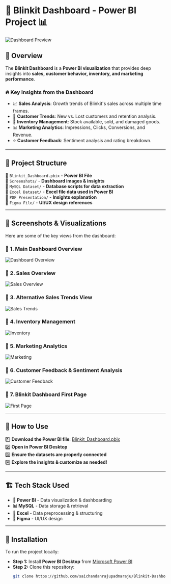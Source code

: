 # 🚀 Blinkit Dashboard - Power BI Project 📊  

![Dashboard Preview](Screenshots/blinkit_dashboard_overview.jpg)

## 📌 Overview  
The **Blinkit Dashboard** is a **Power BI visualization** that provides deep insights into **sales, customer behavior, inventory, and marketing performance**.  

### 🔥 **Key Insights from the Dashboard**
- 📈 **Sales Analysis**: Growth trends of Blinkit's sales across multiple time frames.
- 👥 **Customer Trends**: New vs. Lost customers and retention analysis.
- 🏪 **Inventory Management**: Stock available, sold, and damaged goods.
- 📊 **Marketing Analytics**: Impressions, Clicks, Conversions, and Revenue.
- ⭐ **Customer Feedback**: Sentiment analysis and rating breakdown.

---

## 📂 **Project Structure**
📁 `Blinkit_Dashboard.pbix` - **Power BI File**  
📁 `Screenshots/` - **Dashboard images & insights**  
📁 `MySQL Dataset/` - **Database scripts for data extraction**  
📁 `Excel Dataset/` - **Excel file data used in Power BI**  
📁 `PDF Presentation/` - **Insights explanation**  
📁 `Figma File/` - **UI/UX design references**

---

## 📸 **Screenshots & Visualizations**
Here are some of the key views from the dashboard:

### 🔹 **1. Main Dashboard Overview**  
![Dashboard Overview](Screenshots/blinkit_dashboard_overview.jpg)

### 🔹 **2. Sales Overview**  
![Sales Overview](Screenshots/sales_overview.jpg)

### 🔹 **3. Alternative Sales Trends View**  
![Sales Trends](Screenshots/sales_overview_2.jpg)

### 🔹 **4. Inventory Management**  
![Inventory](Screenshots/inventory_overview.jpg)

### 🔹 **5. Marketing Analytics**  
![Marketing](Screenshots/marketing_analytics.jpg)

### 🔹 **6. Customer Feedback & Sentiment Analysis**  
![Customer Feedback](Screenshots/customer_feedback.jpg)

### 🔹 **7. Blinkit Dashboard First Page**  
![First Page](Screenshots/blinkit_first_page.png)

---

## 🚀 **How to Use**
1️⃣ **Download the Power BI file**: [Blinkit_Dashboard.pbix](https://github.com/saichandanrajupadmaraju/Blinkit-Dashboard)  
2️⃣ **Open in Power BI Desktop**  
3️⃣ **Ensure the datasets are properly connected**  
4️⃣ **Explore the insights & customize as needed!**  

---

## 🏗️ **Tech Stack Used**
- **🔵 Power BI** - Data visualization & dashboarding
- **📊 MySQL** - Data storage & retrieval
- **📑 Excel** - Data preprocessing & structuring
- **🎨 Figma** - UI/UX design

---

## 🔧 **Installation**
To run the project locally:  
- **Step 1:** Install **Power BI Desktop** from [Microsoft Power BI](https://powerbi.microsoft.com/)  
- **Step 2:** Clone this repository:  
  ```sh
  git clone https://github.com/saichandanrajupadmaraju/Blinkit-Dashboard.git
